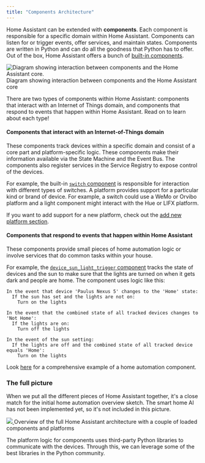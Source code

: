 ```yaml
---
title: "Components Architecture"
---
```


Home Assistant can be extended with **components**. Each component is responsible for a specific domain within Home Assistant. Components can listen for or trigger events, offer services, and maintain states. Components are written in Python and can do all the goodness that Python has to offer. Out of the box, Home Assistant offers a bunch of [built-in components]({{site_root}}/components/).

<p class='img'>
<img src='/images/architecture/component_interaction.png' alt='Diagram showing interaction between components and the Home Assistant core.'>
Diagram showing interaction between components and the Home Assistant core
</p>

There are two types of components within Home Assistant: components that interact with an Internet of Things domain, and components that respond to events that happen within Home Assistant. Read on to learn about each type!

#### Components that interact with an Internet-of-Things domain

These components track devices within a specific domain and consist of a core part and platform-specific logic. These components make their information available via the State Machine and the Event Bus. The components also register services in the Service Registry to expose control of the devices.

For example, the built-in [`switch` component](/components/switch/) is responsible for interaction with different types of switches. A platform provides support for a particular kind or brand of device. For example, a switch could use a WeMo or Orvibo platform and a light component might interact with the Hue or LIFX platform.

If you want to add support for a new platform, check out the [add new platform section](/developers/add_new_platform/).

#### Components that respond to events that happen within Home Assistant

These components provide small pieces of home automation logic or involve services that do common tasks within your house.

For example, the [`device_sun_light_trigger` component](/components/device_sun_light_trigger/) tracks the state of devices and the sun to make sure that the lights are turned on when it gets dark and people are home. The component uses logic like this:

```text
In the event that device 'Paulus Nexus 5' changes to the 'Home' state:
  If the sun has set and the lights are not on:
    Turn on the lights
```

```text
In the event that the combined state of all tracked devices changes to 'Not Home':
  If the lights are on:
    Turn off the lights
```

```text
In the event of the sun setting:
  If the lights are off and the combined state of all tracked device equals 'Home':
    Turn on the lights
```

Look [here](/python_component_automation/) for a comprehensive example of a home automation component.

### The full picture

When we put all the different pieces of Home Assistant together, it's a close match for the initial home automation overview sketch. The smart home AI has not been implemented yet, so it's not included in this picture.

<p class='img'>
  <a href='/images/architecture/ha_full_architecture.png'>
    <img src='/images/architecture/ha_full_architecture.png' />
  </a>
  Overview of the full Home Assistant architecture with a couple of loaded components and platforms
</p>

The platform logic for components uses third-party Python libraries to communicate with the devices. Through this, we can leverage some of the best libraries in the Python community.
